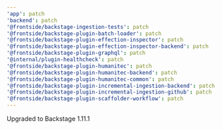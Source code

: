 ```yaml
---
'app': patch
'backend': patch
'@frontside/backstage-ingestion-tests': patch
'@frontside/backstage-plugin-batch-loader': patch
'@frontside/backstage-plugin-effection-inspector': patch
'@frontside/backstage-plugin-effection-inspector-backend': patch
'@frontside/backstage-plugin-graphql': patch
'@internal/plugin-healthcheck': patch
'@frontside/backstage-plugin-humanitec': patch
'@frontside/backstage-plugin-humanitec-backend': patch
'@frontside/backstage-plugin-humanitec-common': patch
'@frontside/backstage-plugin-incremental-ingestion-backend': patch
'@frontside/backstage-plugin-incremental-ingestion-github': patch
'@frontside/backstage-plugin-scaffolder-workflow': patch
---
```


Upgraded to Backstage 1.11.1
